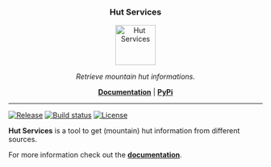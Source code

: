 <h3 align="center"><b>Hut Services</b></h3>
<p align="center">
  <a href="https://wodore.github.io/hut-services"><img src="https://wodore.github.io/hut-services/assets/favicon.png" alt="Hut Services" width="80" /></a>
</p>
<p align="center">
    <em>Retrieve mountain hut informations.</em>
</p>
<p align="center">
    <b><a href="https://wodore.github.io/hut-services/docu/">Documentation</a></b>
    | <b><a href="https://pypi.org/project/hut-services/">PyPi</a></b>
</p>

---

[![Release](https://img.shields.io/github/v/release/wodore/hut-services)](https://img.shields.io/github/v/release/wodore/hut-services)
[![Build status](https://img.shields.io/github/actions/workflow/status/wodore/hut-services/main.yml?branch=main)](https://github.com/wodore/hut-services/actions/workflows/main.yml?query=branch%3Amain)
[![License](https://img.shields.io/github/license/wodore/hut-services)](https://img.shields.io/github/license/wodore/hut-services)


**Hut Services** is a tool to get (mountain) hut information from different sources.

For more information check out the [**documentation**](https://wodore.github.io/hut-services/docu/).
